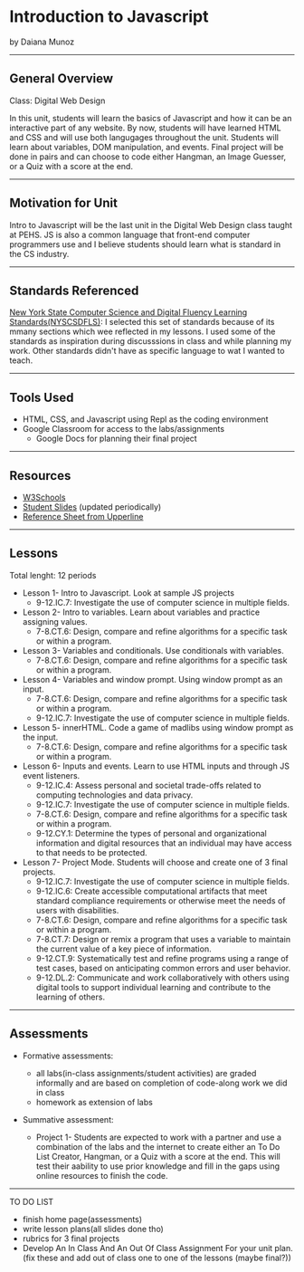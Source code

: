 # Introduction to Javascript
by Daiana Munoz

-----

## General Overview
<!--(include here description of unit, what class(es) it fits into, when...)-->
Class: Digital Web Design

In this unit, students will learn the basics of Javascript and how it can be an interactive part of any website. By now, students will have learned HTML and CSS 
and will use both langugages throughout the unit. Students will learn about variables, DOM manipulation, and events. Final project will be done in pairs and can choose to code either Hangman, an Image Guesser, or a Quiz with a score at the end.

---

## Motivation for Unit
<!--(why have you decided to make this?)-->
Intro to Javascript will be the last unit in the Digital Web Design class taught at PEHS. JS is also a common language that front-end computer programmers use and I believe students should learn what is standard in the CS industry.

---

## Standards Referenced
<!--(select one of the standards sets reviewed in class (CSTA, NY, MA, RI), include a link and a brief explanation as to why you selected that set)-->
[New York State Computer Science and Digital Fluency Learning Standards(NYSCSDFLS)](http://www.nysed.gov/common/nysed/files/programs/curriculum-instruction/computer-science-digital-fluency-standards-k-12.pdf): I selected this set of standards because of its mmany sections which wee reflected in my lessons. I used some of the standards as inspiration during discusssions in class and while planning my work. Other standards didn't have as specific language to wat I wanted to teach.

---

## Tools Used
* HTML, CSS, and Javascript using Repl as the coding environment
* Google Classroom for access to the labs/assignments
  * Google Docs for planning their final project

---

## Resources
* [W3Schools](http://w3schools.com/)
* [Student Slides](https://docs.google.com/presentation/d/1Bj1zuknxTlWu1_b014lqL6UkduuS1iy1jdFcpv7hdYI/edit?usp=sharing) (updated periodically)
* [Reference Sheet from Upperline](https://github.com/upperlinecode/html-css-js-reference)

---

## Lessons
<!--(list each lesson with main topic(s))-->
Total lenght: 12 periods
* Lesson 1- Intro to Javascript. Look at sample JS projects
  * 9-12.IC.7: Investigate the use of computer science in multiple fields.
* Lesson 2- Intro to variables. Learn about variables and practice assigning values.
  * 7-8.CT.6: Design, compare and refine algorithms for a specific task or within a program.
* Lesson 3- Variables and conditionals. Use conditionals with variables.
  * 7-8.CT.6: Design, compare and refine algorithms for a specific task or within a program.
* Lesson 4- Variables and window prompt. Using window prompt as an input.
  * 7-8.CT.6: Design, compare and refine algorithms for a specific task or within a program.
  * 9-12.IC.7: Investigate the use of computer science in multiple fields.
* Lesson 5- innerHTML. Code a game of madlibs using window prompt as the input.
  * 7-8.CT.6: Design, compare and refine algorithms for a specific task or within a program.
* Lesson 6- Inputs and events. Learn to use HTML inputs and through JS event listeners.
  * 9-12.IC.4: Assess personal and societal trade-offs related to computing technologies and data privacy.
  * 9-12.IC.7: Investigate the use of computer science in multiple fields.
  * 7-8.CT.6: Design, compare and refine algorithms for a specific task or within a program.
  * 9-12.CY.1: Determine the types of personal and organizational information and digital resources that an individual may have access to that needs to be protected.
* Lesson 7- Project Mode. Students will choose and create one of 3 final projects.
  * 9-12.IC.7: Investigate the use of computer science in multiple fields.
  * 9-12.IC.6: Create accessible computational artifacts that meet standard compliance requirements or otherwise meet the needs of users with disabilities.
  * 7-8.CT.6: Design, compare and refine algorithms for a specific task or within a program.
  * 7-8.CT.7: Design or remix a program that uses a variable to maintain the current value of a key piece of information.
  * 9-12.CT.9: Systematically test and refine programs using a range of test cases, based on anticipating common errors and user behavior.
  * 9-12.DL.2: Communicate and work collaboratively with others using digital tools to support individual learning and contribute to the learning of others.

---

## Assessments
<!--(list summative and/or formative assessments used)-->
* Formative assessments:
  * all labs(in-class assignments/student activities) are graded informally and are based on completion of code-along work we did in class
  * homework as extension of labs

* Summative assessment:
  * Project 1- Students are expected to work with a partner and use a combination of the labs and the internet to create either an To Do List Creator, Hangman, or a Quiz with a score at the end. This will test their aability to use prior knowledge and fill in the gaps using online resources to finish the code.

---

TO DO LIST
- finish home page(assessments)
- write lesson plans(all slides done tho)
- rubrics for 3 final projects
- Develop An In Class And An Out Of Class Assignment For your unit plan. (fix these and add out of class one to one of the lessons (maybe final?))
